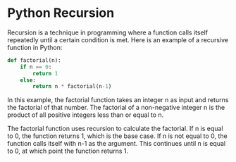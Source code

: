 # Python Recursion 

Recursion is a technique in programming where a function calls itself repeatedly until a certain condition is met. 
Here is an example of a recursive function in Python:

```Python
def factorial(n):
    if n == 0:
        return 1
    else:
        return n * factorial(n-1)
```

In this example, the factorial function takes an integer n as input and returns the factorial of that number.
The factorial of a non-negative integer n is the product of all positive integers less than or equal to n.

The factorial function uses recursion to calculate the factorial. If n is equal to 0, the function returns 1,
which is the base case. If n is not equal to 0, the function calls itself with n-1 as the argument. This continues 
until n is equal to 0, at which point the function returns 1.
